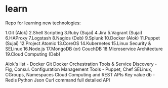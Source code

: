 learn
=====

Repo for learning new technologies:

 1.Git (Alok)
 2.Shell Scripting
 3.Ruby (Sujai)
 4.Jira
 5.Vagrant (Sujai)
 6.HAProxy
 7.Logstash
 8.Nagios (Deb)
 9.Splunk
10.Docker (Alok)
11.Puppet (Sujai)
12.Project Atomic
13.CoreOS
14.Kubernetes
15.Linux Security & SELinux
16.Node.js
17.MongoDB (or) CouchDB
18.Microservice Architecture
19.Cloud Computing (Deb)

Alok's list - 
Docker
Git
Docker Orchestration Tools & Service Discovery - Fig, Consul.
Configuration Management Tools - Puppet, Chef
SELinux, CGroups, Namespaces
Cloud Computing and REST APIs
Key value db - Redis
Python
Json
Curl command full detailed
API

